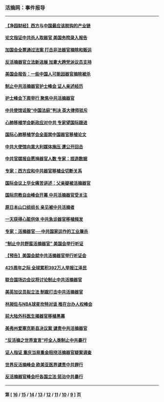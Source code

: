 ### 活摘网：事件报导
---
#### [【净园财经】西方与中国最应该脱钩的产业链](../../pages/nf5877/n14016113.md?07210430) 
#### [论文指证中共杀人取器官 美国务院录入报告](../../pages/nf5877/n13999890.md?07210430) 
#### [加国会全票通过法案 打击非法器官摘除和贩运](../../pages/nf5877/n13884924.md?07210430) 
#### [反活摘器官立法新进展 加拿大跨党派议员支持](../../pages/nf5877/n13876061.md?07210430) 
#### [美国会报告：一些中国人可能因器官摘除被杀](../../pages/nf5877/n13867964.md?07210430) 
#### [制止中共活摘器官护士峰会 证人亲述经历](../../pages/nf5877/n13859007.md?07210430) 
#### [护士峰会下周举行 聚焦中共活摘器官](../../pages/nf5877/n13855418.md?07210430) 
#### [中共使馆诋毁“中国法庭”判决 英大律师驳斥](../../pages/nf5877/n13833945.md?07210430) 
#### [心肺移植学会新政应对中共 专家望国际跟进](../../pages/nf5877/n13829043.md?07210430) 
#### [国际心肺移植学会全面禁中国器官移植论文](../../pages/nf5877/n13827785.md?07210430) 
#### [中共大使馆向意大利媒体施压 遭公开回击](../../pages/nf5877/n13826038.md?07210430) 
#### [中共官媒报自愿捐器官人数 专家：捏造数据](../../pages/nf5877/n13814130.md?07210430) 
#### [专家：西方应和中共器官移植业切断关系](../../pages/nf5877/n13772828.md?07210430) 
#### [国际会议上华女痛苦讲述：父亲疑被活摘器官](../../pages/nf5877/n13771583.md?07210430) 
#### [国际宗教自由峰会开幕 中共活摘器官受关注](../../pages/nf5877/n13769995.md?07210430) 
#### [原日本山口组组长 亲见被中共活摘者](../../pages/nf5877/n13767360.md?07210430) 
#### [一天获得心脏供体 中共急诊器官移植频发](../../pages/nf5877/n13764689.md?07210430) 
#### [专家：活摘器官──中共国家运作的工业屠杀](../../pages/nf5877/n13761178.md?07210430) 
#### [“制止中共野蛮活摘器官” 美国会举行听证](../../pages/nf5877/n13735831.md?07210430) 
#### [【预告】美国会就中共活摘器官举行听证会](../../pages/nf5877/n13732843.md?07210430) 
#### [425周年之际 全球累积392万人举报江泽民](../../pages/nf5877/n13719232.md?07210430) 
#### [联合国场边会议将讨论制止中共活摘器官](../../pages/nf5877/n13656361.md?07210430) 
#### [美英加议员拟立法 制裁打击中共活摘器官](../../pages/nf5877/n13430251.md?07210430) 
#### [林昶佐与NBA球星坎特对谈 推在台办人权峰会](../../pages/nf5877/n13414467.md?07210430) 
#### [前大陆外科医生揭器官移植黑幕](../../pages/nf5877/n13401416.md?07210430) 
#### [美弗州爱塞克斯县决议案 谴责中共活摘器官](../../pages/nf5877/n13320919.md?07210430) 
#### [“反活摘之世界宣言”吁全人类制止中共暴行](../../pages/nf5877/n13259730.md?07210430) 
#### [证人指证 重庆当局重金阻挠活摘器官疑案调查](../../pages/nf5877/n13259127.md?07210430) 
#### [世界反活摘峰会 欧美亚医界谴责中共罪行](../../pages/nf5877/n13253550.md?07210430) 
#### [反活摘器官峰会吁各国立法 惩治中共暴行](../../pages/nf5877/n13245052.md?07210430) 

---
#### 第 [ [16](./16.md?07210430) / [15](./15.md?07210430) / [14](./14.md?07210430) / [13](./13.md?07210430) / [12](./12.md?07210430) / [11](./11.md?07210430) / [10](./10.md?07210430) / [9](./9.md?07210430) ] 页
